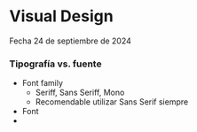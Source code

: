 # Visual Design
Fecha 24 de septiembre de 2024

### Tipografía vs. fuente
- Font family
	- Seriff, Sans Seriff, Mono
	- Recomendable utilizar Sans Serif siempre
- Font
- 